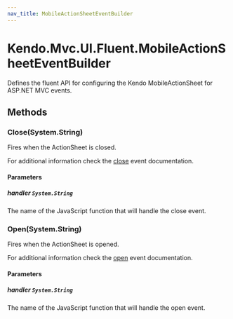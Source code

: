 ```yaml
---
nav_title: MobileActionSheetEventBuilder
---
```


# Kendo.Mvc.UI.Fluent.MobileActionSheetEventBuilder
Defines the fluent API for configuring the Kendo MobileActionSheet for ASP.NET MVC events.




## Methods


### Close(System.String)
Fires when the ActionSheet is closed.

For additional information check the [close](/api/web/mobileactionsheet#events-close) event documentation.


#### Parameters

##### handler `System.String`
The name of the JavaScript function that will handle the close event.





### Open(System.String)
Fires when the ActionSheet is opened.

For additional information check the [open](/api/web/mobileactionsheet#events-open) event documentation.


#### Parameters

##### handler `System.String`
The name of the JavaScript function that will handle the open event.






